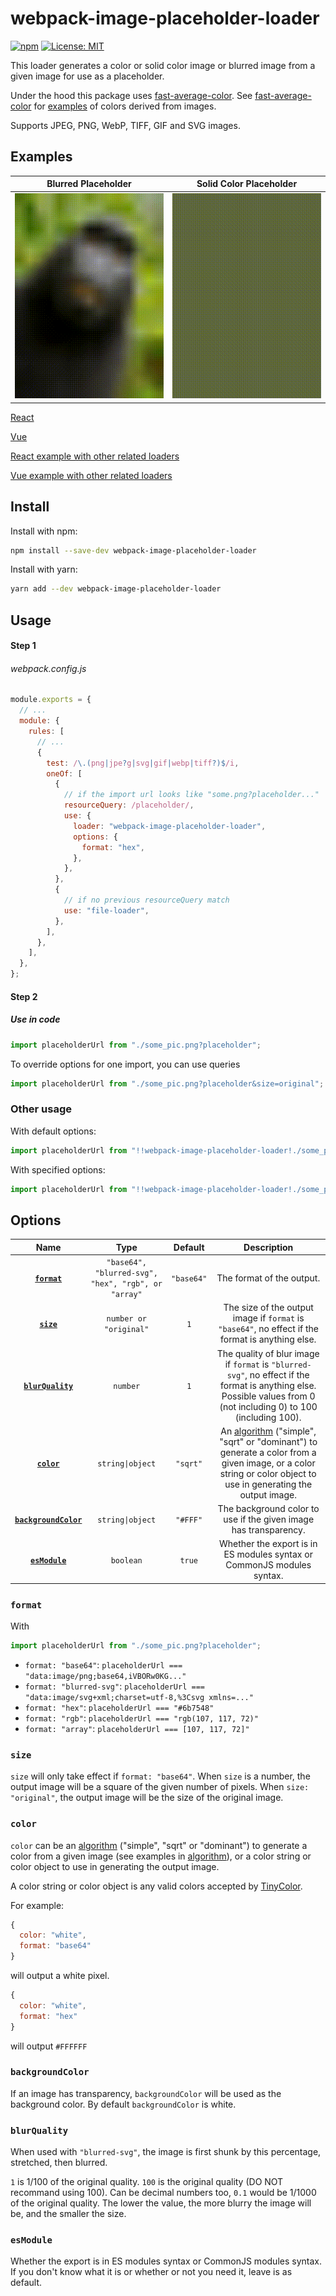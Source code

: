 # webpack-image-placeholder-loader

[![npm](https://img.shields.io/npm/v/webpack-image-placeholder-loader?style=flat)](https://www.npmjs.com/package/webpack-image-placeholder-loader) [![License: MIT](https://img.shields.io/badge/License-MIT-green.svg?style=flat)](https://opensource.org/licenses/MIT)

This loader generates a color or solid color image or blurred image from a given image for use as a placeholder.

Under the hood this package uses [fast-average-color](https://github.com/fast-average-color/fast-average-color). See [fast-average-color](https://github.com/fast-average-color/fast-average-color) for [examples](https://github.com/fast-average-color/fast-average-color) of colors derived from images.

Supports JPEG, PNG, WebP, TIFF, GIF and SVG images.

## Examples

|               Blurred Placeholder                |              Solid Color Placeholder               |
| :----------------------------------------------: | :------------------------------------------------: |
| ![Blurred Background](./screenshots/blurred.gif) | ![Solid Color Background](./screenshots/solid.gif) |

[React](https://github.com/Calvin-LL/webpack-image-placeholder-loader/tree/main/examples/react)

[Vue](https://github.com/Calvin-LL/webpack-image-placeholder-loader/tree/main/examples/vue)

[React example with other related loaders](https://github.com/Calvin-LL/react-responsive-images-example)

[Vue example with other related loaders](https://github.com/Calvin-LL/vue-responsive-images-example)

## Install

Install with npm:

```bash
npm install --save-dev webpack-image-placeholder-loader
```

Install with yarn:

```bash
yarn add --dev webpack-image-placeholder-loader
```

## Usage

#### Step 1

###### webpack.config.js

```javascript
module.exports = {
  // ...
  module: {
    rules: [
      // ...
      {
        test: /\.(png|jpe?g|svg|gif|webp|tiff?)$/i,
        oneOf: [
          {
            // if the import url looks like "some.png?placeholder..."
            resourceQuery: /placeholder/,
            use: {
              loader: "webpack-image-placeholder-loader",
              options: {
                format: "hex",
              },
            },
          },
          {
            // if no previous resourceQuery match
            use: "file-loader",
          },
        ],
      },
    ],
  },
};
```

#### Step 2

##### Use in code

```javascript
import placeholderUrl from "./some_pic.png?placeholder";
```

To override options for one import, you can use queries

```javascript
import placeholderUrl from "./some_pic.png?placeholder&size=original";
```

### Other usage

With default options:

```javascript
import placeholderUrl from "!!webpack-image-placeholder-loader!./some_pic.png";
```

With specified options:

```javascript
import placeholderUrl from "!!webpack-image-placeholder-loader!./some_pic.png?format=base64&size=1&color=sqrt&backgroundColor=white";
```

## Options

|                   Name                    |                        Type                         |  Default   |                                                                                                                        Description                                                                                                                        |
| :---------------------------------------: | :-------------------------------------------------: | :--------: | :-------------------------------------------------------------------------------------------------------------------------------------------------------------------------------------------------------------------------------------------------------: |
|          **[`format`](#format)**          | `"base64", "blurred-svg", "hex", "rgb", or "array"` | `"base64"` |                                                                                                                 The format of the output.                                                                                                                 |
|            **[`size`](#size)**            |               `number or "original"`                |    `1`     |                                                                             The size of the output image if `format` is `"base64"`, no effect if the format is anything else.                                                                             |
|     **[`blurQuality`](#blurQuality)**     |                      `number`                       |    `1`     |                                           The quality of blur image if `format` is `"blurred-svg"`, no effect if the format is anything else. Possible values from 0 (not including 0) to 100 (including 100).                                            |
|           **[`color`](#color)**           |                  `string\|object`                   |  `"sqrt"`  | An [algorithm](https://github.com/fast-average-color/fast-average-color/blob/master/docs/algorithms.md) ("simple", "sqrt" or "dominant") to generate a color from a given image, or a color string or color object to use in generating the output image. |
| **[`backgroundColor`](#backgroundcolor)** |                  `string\|object`                   |  `"#FFF"`  |                                                                                             The background color to use if the given image has transparency.                                                                                              |
|        **[`esModule`](#esmodule)**        |                      `boolean`                      |   `true`   |                                                                                          Whether the export is in ES modules syntax or CommonJS modules syntax.                                                                                           |

### `format`

With

```javascript
import placeholderUrl from "./some_pic.png?placeholder";
```

- `format: "base64"`: `placeholderUrl === "data:image/png;base64,iVBORw0KG..."`
- `format: "blurred-svg"`: `placeholderUrl === "data:image/svg+xml;charset=utf-8,%3Csvg xmlns=..."`
- `format: "hex"`: `placeholderUrl === "#6b7548"`
- `format: "rgb"`: `placeholderUrl === "rgb(107, 117, 72)"`
- `format: "array"`: `placeholderUrl === [107, 117, 72]"`

### `size`

`size` will only take effect if `format: "base64"`. When `size` is a number, the output image will be a square of the given number of pixels. When `size: "original"`, the output image will be the size of the original image.

### `color`

`color` can be an [algorithm](https://github.com/fast-average-color/fast-average-color/blob/master/docs/algorithms.md) ("simple", "sqrt" or "dominant") to generate a color from a given image (see examples in [algorithm](https://github.com/fast-average-color/fast-average-color/blob/master/docs/algorithms.md)), or a color string or color object to use in generating the output image.

A color string or color object is any valid colors accepted by [TinyColor](https://github.com/bgrins/TinyColor).

For example:

```javascript
{
  color: "white",
  format: "base64"
}
```

will output a white pixel.

```javascript
{
  color: "white",
  format: "hex"
}
```

will output `#FFFFFF`

### `backgroundColor`

If an image has transparency, `backgroundColor` will be used as the background color. By default `backgroundColor` is white.

### `blurQuality`

When used with `"blurred-svg"`, the image is first shunk by this percentage, stretched, then blurred.

`1` is 1/100 of the original quality. `100` is the original quality (DO NOT recommand using 100). Can be decimal numbers too, `0.1` would be 1/1000 of the original quality. The lower the value, the more blurry the image will be, and the smaller the size.

### `esModule`

Whether the export is in ES modules syntax or CommonJS modules syntax. If you don't know what it is or whether or not you need it, leave is as default.
